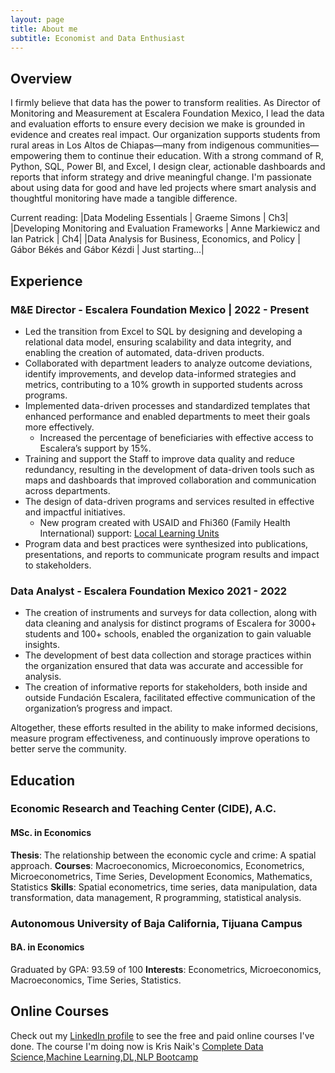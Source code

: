 ```yaml
---
layout: page
title: About me
subtitle: Economist and Data Enthusiast
---
```


## Overview 
I firmly believe that data has the power to transform realities. As Director of Monitoring and Measurement at Escalera Foundation Mexico, I lead the data and evaluation efforts to ensure every decision we make is grounded in evidence and creates real impact. 
Our organization supports students from rural areas in Los Altos de Chiapas—many from indigenous communities—empowering them to continue their education. With a strong command of R, Python, SQL, Power BI, and Excel, I design clear, actionable dashboards and reports that inform strategy and drive meaningful change. 
I'm passionate about using data for good and have led projects where smart analysis and thoughtful monitoring have made a tangible difference.

Current reading: 
|Data Modeling Essentials                          | Graeme Simons                   | Ch3|
|Developing Monitoring and Evaluation Frameworks   | Anne Markiewicz and Ian Patrick | Ch4|
|Data Analysis for Business, Economics, and Policy | Gábor Békés and Gábor Kézdi     | Just starting...|


## Experience

### M&E Director - Escalera Foundation Mexico | 2022 - Present
- Led the transition from Excel to SQL by designing and developing a relational data model, ensuring scalability and data integrity, and enabling the creation of automated, data-driven products.
- Collaborated with department leaders to analyze outcome deviations, identify improvements, and develop data-informed strategies and metrics, contributing to a 10% growth in supported students across programs.
- Implemented data-driven processes and standardized templates that enhanced performance and enabled departments to meet their goals more effectively.
  - Increased the percentage of beneficiaries with effective access to Escalera’s support by 15%.
- Training and support the Staff to improve data quality and reduce redundancy, resulting in the development of data-driven tools such as maps and dashboards that improved collaboration and communication across departments.
- The design of data-driven programs and services resulted in effective and impactful initiatives.
  - New program created with USAID and Fhi360 (Family Health International) support: [Local Learning Units](https://escalera.org/our-work/local-learning-units/)
- Program data and best practices were synthesized into publications, presentations, and reports to communicate program results and impact to stakeholders.

[comment]: # (- Collaboration with partners ensured the accuracy and effectiveness of messaging, building support for programs and strengthening relationships with the community.)

### Data Analyst - Escalera Foundation Mexico 2021 - 2022
- The creation of instruments and surveys for data collection, along with data cleaning and analysis for distinct programs of Escalera for 3000+ students and 100+ schools, enabled the organization to gain valuable insights.
- The development of best data collection and storage practices within the organization ensured that data was accurate and accessible for analysis.
- The creation of informative reports for stakeholders, both inside and outside Fundación Escalera, facilitated effective communication of the organization’s progress and impact.

Altogether, these efforts resulted in the ability to make informed decisions, measure program effectiveness, and continuously improve operations to better serve the community.


## Education
### Economic Research and Teaching Center (CIDE), A.C.
#### MSc. in Economics
**Thesis**: The relationship between the economic cycle and crime: A spatial approach.
**Courses**: Macroeconomics, Microeconomics, Econometrics, Microeconometrics, Time Series, Development Economics, Mathematics, Statistics
**Skills**: Spatial econometrics, time series, data manipulation, data transformation, data management, R programming, statistical analysis.

### Autonomous University of Baja California, Tijuana Campus
#### BA. in Economics
Graduated by GPA: 93.59 of 100 
**Interests**: Econometrics, Microeconomics, Macroeconomics, Time Series, Statistics.

## Online Courses
Check out my [LinkedIn profile](https://www.linkedin.com/in/rmasahiro/) to see the free and paid online courses I've done. The course I'm doing now is Kris Naik's [Complete Data Science,Machine Learning,DL,NLP Bootcamp](https://www.udemy.com/course/complete-machine-learning-nlp-bootcamp-mlops-deployment/)

